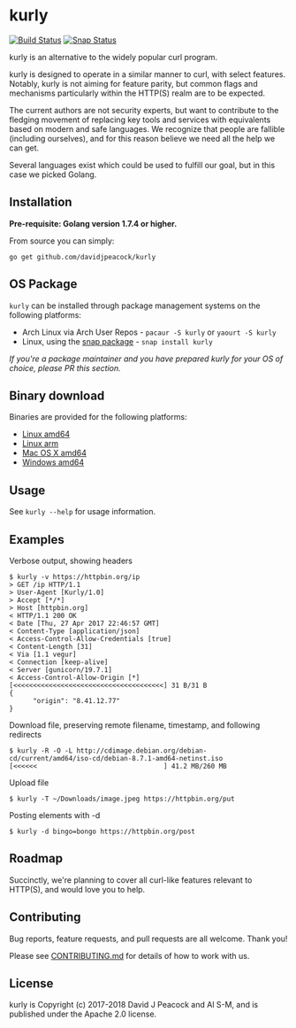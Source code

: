 # kurly

[![Build Status](https://travis-ci.org/davidjpeacock/kurly.svg?branch=master)](https://travis-ci.org/davidjpeacock/kurly) [![Snap Status](https://build.snapcraft.io/badge/letozaf/kurly.svg)](https://build.snapcraft.io/user/letozaf/kurly)

kurly is an alternative to the widely popular curl program.

kurly is designed to operate in a similar manner to curl, with select features.
Notably, kurly is not aiming for feature parity, but common flags and mechanisms
particularly within the HTTP(S) realm are to be expected.

The current authors are not security experts, but want to contribute to the fledging
movement of replacing key tools and services with equivalents based on modern
and safe languages.  We recognize that people are fallible (including
ourselves), and for this reason believe we need all the help we can get.

Several languages exist which could be used to fulfill our goal, but in this case
we picked Golang.

## Installation

**Pre-requisite: Golang version 1.7.4 or higher.**

From source you can simply:

`go get github.com/davidjpeacock/kurly`

## OS Package

`kurly` can be installed through package management systems on the following platforms:

* Arch Linux via Arch User Repos - `pacaur -S kurly` or `yaourt -S kurly`
* Linux, using the [snap package](https://snapcraft.io/docs/core/install) - `snap install kurly`

*If you're a package maintainer and you have prepared kurly for your OS of choice, please
PR this section.*

## Binary download

Binaries are provided for the following platforms:

* [Linux amd64](https://github.com/davidjpeacock/kurly/releases/download/v1.1.0/kurly-linux-amd64-v1.1.0.tar.gz)
* [Linux arm](https://github.com/davidjpeacock/kurly/releases/download/v1.1.0/kurly-linux-arm-v1.1.0.tar.gz)
* [Mac OS X amd64](https://github.com/davidjpeacock/kurly/releases/download/v1.1.0/kurly-osx-amd64-v1.1.0.tar.gz)
* [Windows amd64](https://github.com/davidjpeacock/kurly/releases/download/v1.1.0/kurly-windows-amd64-v1.1.0.zip)

## Usage

See `kurly --help` for usage information.

## Examples

Verbose output, showing headers
```
$ kurly -v https://httpbin.org/ip
> GET /ip HTTP/1.1
> User-Agent [Kurly/1.0]
> Accept [*/*]
> Host [httpbin.org]
< HTTP/1.1 200 OK
< Date [Thu, 27 Apr 2017 22:46:57 GMT]
< Content-Type [application/json]
< Access-Control-Allow-Credentials [true]
< Content-Length [31]
< Via [1.1 vegur]
< Connection [keep-alive]
< Server [gunicorn/19.7.1]
< Access-Control-Allow-Origin [*]
[<<<<<<<<<<<<<<<<<<<<<<<<<<<<<<<<<<<<<<] 31 B/31 B
{
      "origin": "8.41.12.77"
}
```

Download file, preserving remote filename, timestamp, and following redirects
```
$ kurly -R -O -L http://cdimage.debian.org/debian-cd/current/amd64/iso-cd/debian-8.7.1-amd64-netinst.iso
[<<<<<<                                ] 41.2 MB/260 MB
```

Upload file
```
$ kurly -T ~/Downloads/image.jpeg https://httpbin.org/put
```

Posting elements with -d
```
$ kurly -d bingo=bongo https://httpbin.org/post
```

## Roadmap

Succinctly, we're planning to cover all curl-like features relevant to HTTP(S), and would
love you to help.

## Contributing

Bug reports, feature requests, and pull requests are all welcome.  Thank you!

Please see [CONTRIBUTING.md](https://github.com/davidjpeacock/kurly/blob/master/CONTRIBUTING.md) for details of how to work with us.

## License

kurly is Copyright (c) 2017-2018 David J Peacock and Al S-M, and is published under the Apache 2.0 license.
